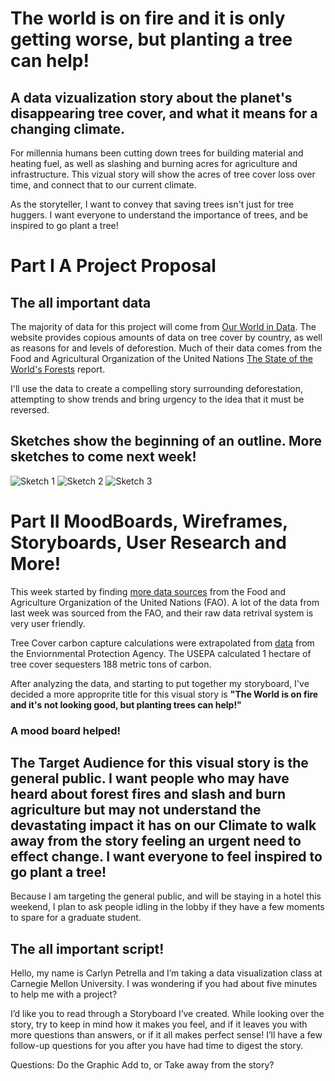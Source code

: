 # The world is on fire and it is only getting worse, but planting a tree can help!
## A data vizualization story about the planet's disappearing tree cover, and what it means for a changing climate. 

For millennia humans been cutting down trees for building material and heating fuel, as well as slashing and burning acres for agriculture and infrastructure.  This vizual story will show the acres of tree cover loss over time, and connect that to our current climate. 

As the storyteller, I want to convey that saving trees isn't just for tree huggers. I want everyone to understand the importance of trees, and be inspired to go plant a tree!

# Part I A Project Proposal 

## The all important data
The majority of data for this project will come from [Our World in Data](https://ourworldindata.org/forests). The website provides copious amounts of data on tree cover by country, as well as reasons for and levels of deforestion. Much of their data comes from the Food and Agricultural Organization of the United Nations [The State of the World's Forests](http://www.fao.org/3/I9535EN/i9535en.pdf) report. 

I'll use the data to create a compelling story surrounding deforestation, attempting to show trends and bring urgency to the idea that it must be reversed. 

## Sketches show the beginning of an outline. More sketches to come next week! 

![Sketch 1](https://carlynpetrella.github.io/carlynrocks/Sketch1.JPG)
![Sketch 2](https://carlynpetrella.github.io/carlynrocks/Sketch2.JPG)
![Sketch 3](https://carlynpetrella.github.io/carlynrocks/Sketch3.JPG)


# Part II MoodBoards, Wireframes, Storyboards, User Research and More! 

This week started by finding [more data sources](http://www.fao.org/faostat/en/#data/LC) from the Food and Agriculture Organization of the United Nations (FAO). A lot of the data from last week was sourced from the FAO, and their raw data retrival system is very user friendly. 

Tree Cover carbon capture calculations were extrapolated from [data](https://www.epa.gov/energy/greenhouse-gases-equivalencies-calculator-calculations-and-references#pineforests) from the Enviornmental Protection Agency. The USEPA calculated 1 hectare of tree cover sequesters 188 metric tons of carbon. 

After analyzing the data, and starting to put together my storyboard, I've decided a more approprite title for this visual story is **"The World is on fire and it's not looking good, but planting trees can help!"**

### A mood board helped!


## The Target Audience for this visual story is the general public. I want people who may have heard about forest fires and slash and burn agriculture but may not understand the devastating impact it has on our Climate to walk away from the story feeling an urgent need to effect change. I want everyone to feel inspired to go plant a tree!

Because I am targeting the general public, and will be staying in a hotel this weekend, I plan to ask people idling in the lobby if they have a few moments to spare for a graduate student. 

## The all important script! 

Hello, my name is Carlyn Petrella and I’m taking a data visualization class at Carnegie Mellon University. I was wondering if you had about five minutes to help me with a project?

I’d like you to read through a Storyboard I’ve created. While looking over the story, try to keep in mind how it makes you feel, and if it leaves you with more questions than answers, or if it all makes perfect sense! I’ll have a few follow-up questions for you after you have had time to digest the story. 

Questions: Do the Graphic Add to, or Take away from the story?

